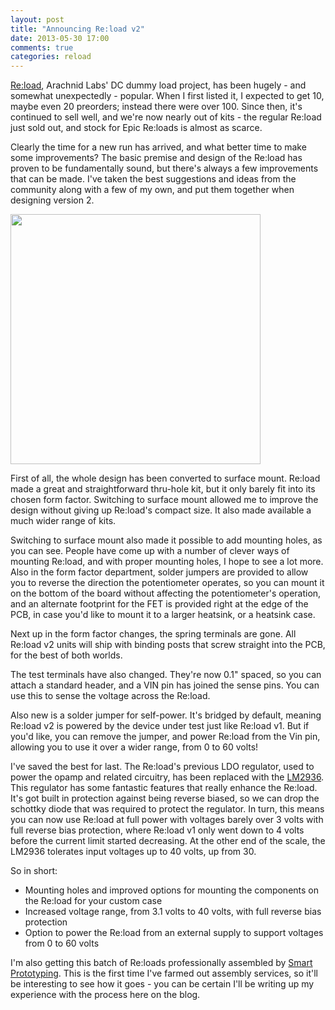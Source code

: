 ```yaml
---
layout: post
title: "Announcing Re:load v2"
date: 2013-05-30 17:00
comments: true
categories: reload
---
```


<a href="https://www.tindie.com/products/arachnidlabs/reload-the-simple-robust-affordable-dummy-load/">Re:load</a>, Arachnid Labs' DC dummy load project, has been hugely - and somewhat unexpectedly - popular. When I first listed it, I expected to get 10, maybe even 20 preorders; instead there were over 100. Since then, it's continued to sell well, and we're now nearly out of kits - the regular Re:load just sold out, and stock for Epic Re:loads is almost as scarce.

Clearly the time for a new run has arrived, and what better time to make some improvements? The basic premise and design of the Re:load has proven to be fundamentally sound, but there's always a few improvements that can be made. I've taken the best suggestions and ideas from the community along with a few of my own, and put them together when designing version 2.

<img src="https://github.com/arachnidlabs/reload/raw/master/reload-layout.png" width="400">

<!-- more -->

First of all, the whole design has been converted to surface mount. Re:load made a great and straightforward thru-hole kit, but it only barely fit into its chosen form factor. Switching to surface mount allowed me to improve the design without giving up Re:load's compact size. It also made available a much wider range of kits.

Switching to surface mount also made it possible to add mounting holes, as you can see. People have come up with a number of clever ways of mounting Re:load, and with proper mounting holes, I hope to see a lot more. Also in the form factor department, solder jumpers are provided to allow you to reverse the direction the potentiometer operates, so you can mount it on the bottom of the board without affecting the potentiometer's operation, and an alternate footprint for the FET is provided right at the edge of the PCB, in case you'd like to mount it to a larger heatsink, or a heatsink case.

Next up in the form factor changes, the spring terminals are gone. All Re:load v2 units will ship with binding posts that screw straight into the PCB, for the best of both worlds.

The test terminals have also changed. They're now 0.1" spaced, so you can attach a standard header, and a VIN pin has joined the sense pins. You can use this to sense the voltage across the Re:load.

Also new is a solder jumper for self-power. It's bridged by default, meaning Re:load v2 is powered by the device under test just like Re:load v1. But if you'd like, you can remove the jumper, and power Re:load from the Vin pin, allowing you to use it over a wider range, from 0 to 60 volts!

I've saved the best for last. The Re:load's previous LDO regulator, used to power the opamp and related circuitry, has been replaced with the [LM2936](http://www.ti.com/lit/ds/symlink/lm2936.pdf). This regulator has some fantastic features that really enhance the Re:load. It's got built in protection against being reverse biased, so we can drop the schottky diode that was required to protect the regulator. In turn, this means you can now use Re:load at full power with voltages barely over 3 volts with full reverse bias protection, where Re:load v1 only went down to 4 volts before the current limit started decreasing. At the other end of the scale, the LM2936 tolerates input voltages up to 40 volts, up from 30.

So in short:
 - Mounting holes and improved options for mounting the components on the Re:load for your custom case
 - Increased voltage range, from 3.1 volts to 40 volts, with full reverse bias protection
 - Option to power the Re:load from an external supply to support voltages from 0 to 60 volts

I'm also getting this batch of Re:loads professionally assembled by [Smart Prototyping](http://smart-prototyping.com/). This is the first time I've farmed out assembly services, so it'll be interesting to see how it goes - you can be certain I'll be writing up my experience with the process here on the blog.
